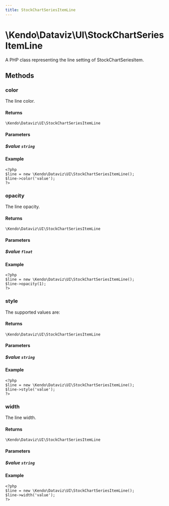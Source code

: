 ```yaml
---
title: StockChartSeriesItemLine
---
```


# \Kendo\Dataviz\UI\StockChartSeriesItemLine

A PHP class representing the line setting of StockChartSeriesItem.


## Methods

### color
The line color.

#### Returns
`\Kendo\Dataviz\UI\StockChartSeriesItemLine`

#### Parameters

##### $value `string`



#### Example 
    <?php
    $line = new \Kendo\Dataviz\UI\StockChartSeriesItemLine();
    $line->color('value');
    ?>

### opacity
The line opacity.

#### Returns
`\Kendo\Dataviz\UI\StockChartSeriesItemLine`

#### Parameters

##### $value `float`



#### Example 
    <?php
    $line = new \Kendo\Dataviz\UI\StockChartSeriesItemLine();
    $line->opacity(1);
    ?>

### style
The supported values are:

#### Returns
`\Kendo\Dataviz\UI\StockChartSeriesItemLine`

#### Parameters

##### $value `string`



#### Example 
    <?php
    $line = new \Kendo\Dataviz\UI\StockChartSeriesItemLine();
    $line->style('value');
    ?>

### width
The line width.

#### Returns
`\Kendo\Dataviz\UI\StockChartSeriesItemLine`

#### Parameters

##### $value `string`



#### Example 
    <?php
    $line = new \Kendo\Dataviz\UI\StockChartSeriesItemLine();
    $line->width('value');
    ?>

